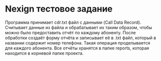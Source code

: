 # Nexign тестовое задание
Программа принимает cdr.txt файл с данными (Call Data Record). Считывает данные из файла и обрабатывает их таким образом, чтобы можно было 
предоставить отчёт по каждому абоненту. После обработки создаёт форму отчёта и записывает её в .txt файл, который в названии содержит номер телефона.
Такая операция проделывается для каждого абонента.
Все отчёты хранятся в папке reports, которая находится в корневой папке проекта.

